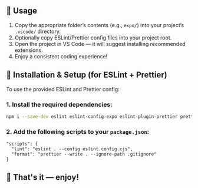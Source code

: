 ## 🚀 Usage

1. Copy the appropriate folder’s contents (e.g., `expo/`) into your project’s `.vscode/` directory.
2. Optionally copy ESLint/Prettier config files into your project root.
3. Open the project in VS Code — it will suggest installing recommended extensions.
4. Enjoy a consistent coding experience!

## 🧩 Installation & Setup (for ESLint + Prettier)

To use the provided ESLint and Prettier config:

### 1. Install the required dependencies:

```bash
npm i --save-dev eslint eslint-config-expo eslint-plugin-prettier prettier
```

### 2. Add the following scripts to your `package.json`:

```jsonc
"scripts": {
  "lint": "eslint . --config eslint.config.cjs",
  "format": "prettier --write . --ignore-path .gitignore"
}
```
## **🎉 That's it — enjoy!**
